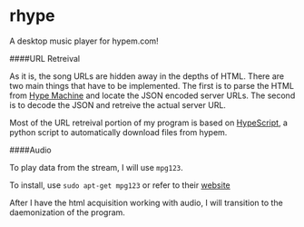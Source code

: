 # rhype
A desktop music player for hypem.com!

####URL Retreival

As it is, the song URLs are hidden away in the depths of HTML. There are two main things that have to be implemented. The first is to parse the HTML from [Hype Machine](www.hypem.com) and locate the JSON encoded server URLs. The second is to decode the JSON and retreive the actual server URL. 

Most of the URL retreival portion of my program is based on [HypeScript](https://github.com/fzakaria/HypeScript), a python script to automatically download files from hypem.

####Audio

To play data from the stream, I will use `mpg123`.

To install, use `sudo apt-get mpg123` or refer to their [website](http://www.mpg123.de/)

After I have the html acquisition working with audio, I will transition to the daemonization of the program.


